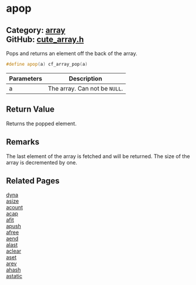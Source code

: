 [](../header.md ':include')

# apop

Category: [array](/api_reference?id=array)  
GitHub: [cute_array.h](https://github.com/RandyGaul/cute_framework/blob/master/include/cute_array.h)  
---

Pops and returns an element off the back of the array.

```cpp
#define apop(a) cf_array_pop(a)
```

Parameters | Description
--- | ---
a | The array. Can not be `NULL`.

## Return Value

Returns the popped element.

## Remarks

The last element of the array is fetched and will be returned. The size of the array is decremented by one.

## Related Pages

[dyna](/array/dyna.md)  
[asize](/array/asize.md)  
[acount](/array/acount.md)  
[acap](/array/acap.md)  
[afit](/array/afit.md)  
[apush](/array/apush.md)  
[afree](/array/afree.md)  
[aend](/array/aend.md)  
[alast](/array/alast.md)  
[aclear](/array/aclear.md)  
[aset](/array/aset.md)  
[arev](/array/arev.md)  
[ahash](/array/ahash.md)  
[astatic](/array/astatic.md)  
